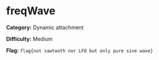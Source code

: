 # freqWave

**Category:** Dynamic attachment

**Difficulty:** Medium

**Flag:** `flag{not sawtooth nor LFO but only pure sine wave}`
